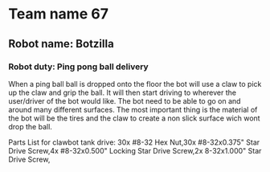 # Team name 67

## Robot name: Botzilla
 
### Robot duty: Ping pong ball delivery
When a ping ball ball is dropped onto the floor the bot will use a claw to pick up the claw and grip the ball. It will then start driving to wherever the user/driver of the bot would like. The bot need to be able to go on and around many different surfaces. The most important thing is the material of the bot will be the tires and the claw to create a non slick surface wich wont drop the ball. 

Parts List for clawbot tank drive: 30x #8-32 Hex Nut,30x #8-32x0.375" Star Drive Screw,4x #8-32x0.500" Locking Star Drive Screw,2x 8-32x1.000" Star Drive Screw,
